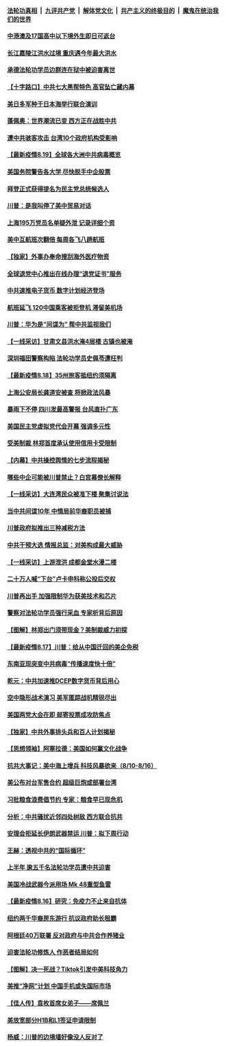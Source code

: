 ####  [法轮功真相](../../../../basic/blob/master/README.md?t=08200302) &nbsp;|&nbsp; [九评共产党](../../../../9ping.md/blob/master/README.md?t=08200302) &nbsp;|&nbsp; [解体党文化](../../../../jtdwh.md/blob/master/README.md?t=08200302)  &nbsp;|&nbsp; [共产主义的终极目的](../../../../gczydzjmd.md/blob/master/README.md?t=08200302) &nbsp;|&nbsp; [魔鬼在统治我们的世界](../../../../mgztzwmdsj.md/blob/master/README.md?t=08200302) 

#### [中港澳及17国高中以下境外生即日可返台](../pages/nf4514/n12342701.md?t=08200302) 

#### [长江嘉陵江洪水过境 重庆遇今年最大洪水](../pages/nf4514/n12342562.md?t=08200302) 

#### [承德法轮功学员边群连在狱中被迫害离世](../pages/nf4514/n12342395.md?t=08200302) 

#### [【十字路口】中共七大黑帮特色 高官坠亡藏内幕](../pages/nf4514/n12341322.md?t=08200302) 

#### [美日多军种于日本海举行联合演训](../pages/nf4514/n12342465.md?t=08200302) 

#### [蓬佩奥：世界潮流已变 西方正在战胜中共](../pages/nf4514/n12342345.md?t=08200302) 

#### [遭中共骇客攻击 台湾10个政府机构受影响](../pages/nf4514/n12342135.md?t=08200302) 

#### [【最新疫情8.19】全球各大洲中共病毒概览](../pages/nf4514/n12341064.md?t=08200302) 

#### [美国务院警告各大学 尽快脱手中企股票](../pages/nf4514/n12341791.md?t=08200302) 

#### [拜登正式获得提名为民主党总统候选人](../pages/nf4514/n12341732.md?t=08200302) 

#### [川普：是我叫停了美中贸易对话](../pages/nf4514/n12341182.md?t=08200302) 

#### [上海195万党员名单疑外泄 记录详细个资](../pages/nf4514/n12340991.md?t=08200302) 

#### [美中互航班次翻倍 每周各飞八趟航班](../pages/nf4514/n12341619.md?t=08200302) 

#### [【独家】外事办奉命搜刮海外医疗物资](../pages/nf4514/n12302020.md?t=08200302) 

#### [全球退党中心推出在线办理“退党证书”服务](../pages/nf4514/n12341202.md?t=08200302) 

#### [中共速推电子货币 数字计划经济登场](../pages/nf4514/n12341038.md?t=08200302) 

#### [航班延飞 120中国乘客被拒登机 滞留美机场](../pages/nf4514/n12340952.md?t=08200302) 

#### [川普：华为是“间谍为” 帮中共监视我们](../pages/nf4514/n12340693.md?t=08200302) 

#### [【一线采访】甘肃文县洪水淹4层楼 古镇也被淹](../pages/nf4514/n12340466.md?t=08200302) 

#### [深圳福田警察构陷 法轮功学员史佩苓遭枉判](../pages/nf4514/n12339902.md?t=08200302) 

#### [【最新疫情8.18】35州旅客抵纽约须隔离](../pages/nf4514/n12338709.md?t=08200302) 

#### [上海公安局长龚道安被查 将掀政法风暴](../pages/nf4514/n12339413.md?t=08200302) 

#### [暴雨下不停 四川发最高警报 台风直扑广东](../pages/nf4514/n12339023.md?t=08200302) 

#### [美国民主党虚拟党代会开幕 强调多元性](../pages/nf4514/n12339567.md?t=08200302) 

#### [受美制裁 林郑首度承认使用信用卡受限制](../pages/nf4514/n12339091.md?t=08200302) 

#### [【内幕】中共操控舆情的七步流程揭秘](../pages/nf4514/n12330373.md?t=08200302) 

#### [哪些中企可能被川普禁止？白宫幕僚长解释](../pages/nf4514/n12338315.md?t=08200302) 

#### [【一线采访】大连湾民众被准下楼 聚集讨说法](../pages/nf4514/n12338501.md?t=08200302) 

#### [当中共间谍10年 中情局前华裔职员被捕](../pages/nf4514/n12338447.md?t=08200302) 

#### [川普政府拟推出三种减税方法](../pages/nf4514/n12337962.md?t=08200302) 

#### [中共干预大选 情报总监：对美构成最大威胁](../pages/nf4514/n12338090.md?t=08200302) 

#### [【一线采访】上游泄洪 成都金堂水漫二楼](../pages/nf4514/n12337783.md?t=08200302) 

#### [二十万人喊“下台”卢卡申科称公投后交权](../pages/nf4514/n12337622.md?t=08200302) 

#### [川普再出手 加强限制华为获美技术和芯片](../pages/nf4514/n12337640.md?t=08200302) 

#### [警察对法轮功学员强行采血 专家析背后原因](../pages/nf4514/n12334786.md?t=08200302) 

#### [【图解】林郑出门须带现金？美制裁威力初探](../pages/nf4514/n12337673.md?t=08200302) 

#### [【最新疫情8.17】川普：给从中国迁回的美企免税](../pages/nf4514/n12332279.md?t=08200302) 

#### [东南亚现突变中共病毒“传播速度快十倍”](../pages/nf4514/n12337034.md?t=08200302) 

#### [乾元：中共加速推DCEP数字货币背后用心](../pages/nf4514/n12336117.md?t=08200302) 

#### [空中隐形战术演习 美军匿踪战机精锐尽出](../pages/nf4514/n12336457.md?t=08200302) 

#### [美国两党大会在即 邮寄投票成攻防焦点](../pages/nf4514/n12336200.md?t=08200302) 

#### [【独家】中共外事排头兵和百人计划揭秘](../pages/nf4514/n12326588.md?t=08200302) 

#### [【思想领袖】阿塞拉德：美国如何赢文化战争](../pages/nf4514/n12033664.md?t=08200302) 

#### [抗共大事记：美中海上增兵 科技风暴欲来（8/10-8/16）](../pages/nf4514/n12335592.md?t=08200302) 

#### [美公布对台军售合约 超级巨炮或部署台湾](../pages/nf4514/n12335764.md?t=08200302) 

#### [习批粮食浪费倡节约 专家：粮食早已现危机](../pages/nf4514/n12335669.md?t=08200302) 

#### [分析：中共骚扰近邻四处树敌 西方联合抗共](../pages/nf4514/n12332290.md?t=08200302) 

#### [安理会拒延长伊朗武器禁运 川普：拟下周行动](../pages/nf4514/n12335499.md?t=08200302) 

#### [王赫：透视中共的“国际循环”](../pages/nf4514/n12334670.md?t=08200302) 

#### [上半年 逾五千名法轮功学员遭中共迫害](../pages/nf4514/n12263300.md?t=08200302) 

#### [美国冷战武器今派用场 Mk 48重型鱼雷](../pages/nf4514/n12335354.md?t=08200302) 

#### [【最新疫情8.16】研究：免疫力不止来自抗体](../pages/nf4514/n12332258.md?t=08200302) 

#### [纽约两千华裔房东游行 抗议政府助长租霸](../pages/nf4514/n12335391.md?t=08200302) 

#### [阿根廷40万联署 反对政府与中共合作养猪业](../pages/nf4514/n12335349.md?t=08200302) 

#### [迫害法轮功修炼人 作恶者结局如何](../pages/nf4514/n12330331.md?t=08200302) 

#### [【图解】决一死战？Tiktok引发中美科技角力](../pages/nf4514/n12333838.md?t=08200302) 

#### [美推“净网”计划 中国手机或失国际市场](../pages/nf4514/n12318196.md?t=08200302) 

#### [【佳人传】袁枚首席女弟子——席佩兰](../pages/nf4514/n12331993.md?t=08200302) 

#### [美放宽部分H1B和L1签证申请限制](../pages/nf4514/n12334286.md?t=08200302) 

#### [杨威：川普的边境墙好像没人反对了](../pages/nf4514/n12334302.md?t=08200302) 

